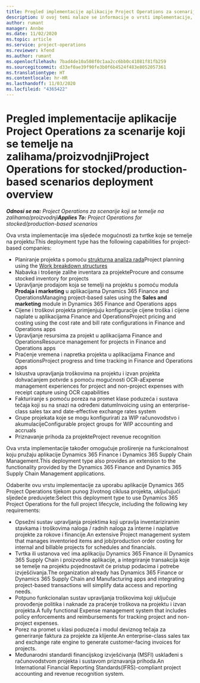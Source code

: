 ```yaml
---
title: Pregled implementacije aplikacije Project Operations za scenarije koji se temelje na zalihama/proizvodnji
description: U ovoj temi nalaze se informacije o vrsti implementacije, aplikaciji Project Operations za scenarije koji se temelje na zalihama / proizvodnji.
author: rumant
manager: Annbe
ms.date: 11/02/2020
ms.topic: article
ms.service: project-operations
ms.reviewer: kfend
ms.author: rumant
ms.openlocfilehash: 7bad4de10a508f0c1aa2cc6bb0c41081f81fb259
ms.sourcegitcommit: d33ef0ae39f90fe3b0f6b4524f483e8052057361
ms.translationtype: HT
ms.contentlocale: hr-HR
ms.lasthandoff: 11/03/2020
ms.locfileid: "4365422"
---
```

# <a name="project-operations-for-stockedproduction-based-scenarios-deployment-overview"></a><span data-ttu-id="19192-103">Pregled implementacije aplikacije Project Operations za scenarije koji se temelje na zalihama/proizvodnji</span><span class="sxs-lookup"><span data-stu-id="19192-103">Project Operations for stocked/production-based scenarios deployment overview</span></span>

<span data-ttu-id="19192-104">_**Odnosi se na:** Project Operations za scenarije koji se temelje na zalihama/proizvodnji_</span><span class="sxs-lookup"><span data-stu-id="19192-104">_**Applies To:** Project Operations for stocked/production-based scenarios_</span></span>


<span data-ttu-id="19192-105">Ova vrsta implementacije ima sljedeće mogućnosti za tvrtke koje se temelje na projektu:</span><span class="sxs-lookup"><span data-stu-id="19192-105">This deployment type has the following capabilities for project-based companies:</span></span>

- <span data-ttu-id="19192-106">Planiranje projekta s pomoću [strukturna analiza rada](work-breakdown-structures.md)</span><span class="sxs-lookup"><span data-stu-id="19192-106">Project planning using the [Work breakdown structures](work-breakdown-structures.md)</span></span>
- <span data-ttu-id="19192-107">Nabavka i trošenje zalihe inventara za projekte</span><span class="sxs-lookup"><span data-stu-id="19192-107">Procure and consume stocked inventory for projects</span></span>
- <span data-ttu-id="19192-108">Upravljanje prodajom koja se temelji na projektu s pomoću modula **Prodaja i marketing** u aplikacijama Dynamics 365 Finance and Operations</span><span class="sxs-lookup"><span data-stu-id="19192-108">Managing project-based sales using the **Sales and marketing** module in Dynamics 365 Finance and Operations apps</span></span>
- <span data-ttu-id="19192-109">Cijene i troškovi projekta primjenjuju konfiguracije cijene troška i cijene naplate u aplikacijama Finance and Operations</span><span class="sxs-lookup"><span data-stu-id="19192-109">Project pricing and costing using the cost rate and bill rate configurations in Finance and Operations apps</span></span>
- <span data-ttu-id="19192-110">Upravljanje resursima za projekt u aplikacijama Finance and Operations</span><span class="sxs-lookup"><span data-stu-id="19192-110">Resource management for projects in Finance and Operations apps</span></span>
- <span data-ttu-id="19192-111">Praćenje vremena i napretka projekta u aplikacijama Finance and Operations</span><span class="sxs-lookup"><span data-stu-id="19192-111">Project progress and time tracking in Finance and Operations apps</span></span>
- <span data-ttu-id="19192-112">Iskustva upravljanja troškovima na projektu i izvan projekta dohvaćanjem potvrde s pomoću mogućnosti OCR-a</span><span class="sxs-lookup"><span data-stu-id="19192-112">Expense management experiences for project and non-project expenses with receipt capture using OCR capabilities</span></span>
- <span data-ttu-id="19192-113">Fakturiranje s pomoću poreza na promet klase poduzeća i sustava tečaja koji su na snazi na određeni datum</span><span class="sxs-lookup"><span data-stu-id="19192-113">Invoicing using an enterprise-class sales tax and date-effective exchange rates system</span></span>
- <span data-ttu-id="19192-114">Grupe projekata koje se mogu konfigurirati za WIP računovodstvo i akumulacije</span><span class="sxs-lookup"><span data-stu-id="19192-114">Configurable project groups for WIP accounting and accruals</span></span>
- <span data-ttu-id="19192-115">Priznavanje prihoda za projekte</span><span class="sxs-lookup"><span data-stu-id="19192-115">Project revenue recognition</span></span>

<span data-ttu-id="19192-116">Ova vrsta implementacije također omogućuje proširenje na funkcionalnost koju pružaju aplikacije Dynamics 365 Finance i Dynamics 365 Supply Chain Management.</span><span class="sxs-lookup"><span data-stu-id="19192-116">This deployment type also provides an extension to the functionality provided by the Dynamics 365 Finance and Dynamics 365 Supply Chain Management applications.</span></span>

<span data-ttu-id="19192-117">Odaberite ovu vrstu implementacije za uporabu aplikacije Dynamics 365 Project Operations tijekom punog životnog ciklusa projekta, uključujući sljedeće preduvjete:</span><span class="sxs-lookup"><span data-stu-id="19192-117">Select this deployment type to use Dynamics 365 Project Operations for the full project lifecycle, including the following key requirements:</span></span>

- <span data-ttu-id="19192-118">Opsežni sustav upravljanja projektima koji upravlja inventariziranim stavkama i troškovima naloga / radnih naloga za interne i naplative projekte za rokove i financije.</span><span class="sxs-lookup"><span data-stu-id="19192-118">An extensive Project management system that manages inventoried items and job/production order costing for internal and billable projects for schedules and financials.</span></span>
- <span data-ttu-id="19192-119">Tvrtka ili ustanova već ima aplikaciju Dynamics 365 Finance ili Dynamics 365 Supply Chain i proizvodne aplikacije, a integriranje transakcija koje se temelje na projektu pojednostavit će pristup podacima i potrebe izvješćivanja.</span><span class="sxs-lookup"><span data-stu-id="19192-119">The organization already has Dynamics 365 Finance or Dynamics 365 Supply Chain and Manufacturing apps and integrating project-based transactions will simplify data access and reporting needs.</span></span>
- <span data-ttu-id="19192-120">Potpuno funkcionalan sustav upravljanja troškovima koji uključuje provođenje politika i naknade za praćenje troškova na projektu i izvan projekta.</span><span class="sxs-lookup"><span data-stu-id="19192-120">A fully functional Expense management system that includes policy enforcements and reimbursements for tracking project and non-project expenses.</span></span>
- <span data-ttu-id="19192-121">Porez na promet u klasi poduzeća i modul deviznog tečaja za generiranje faktura za projekte za klijente.</span><span class="sxs-lookup"><span data-stu-id="19192-121">An enterprise-class sales tax and exchange rate engine to generate customer-facing invoices for projects.</span></span>
- <span data-ttu-id="19192-122">Međunarodni standardi financijskog izvješćivanja (MSFI) usklađeni s računovodstvom projekta i sustavom priznavanja prihoda.</span><span class="sxs-lookup"><span data-stu-id="19192-122">An International Financial Reporting Standards(IFRS)-compliant project accounting and revenue recognition system.</span></span>

